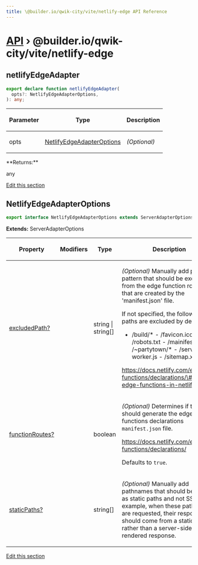 ```yaml
---
title: \@builder.io/qwik-city/vite/netlify-edge API Reference
---
```


# [API](/api) &rsaquo; @builder.io/qwik-city/vite/netlify-edge

## netlifyEdgeAdapter

```typescript
export declare function netlifyEdgeAdapter(
  opts?: NetlifyEdgeAdapterOptions,
): any;
```

<table><thead><tr><th>

Parameter

</th><th>

Type

</th><th>

Description

</th></tr></thead>
<tbody><tr><td>

opts

</td><td>

[NetlifyEdgeAdapterOptions](#netlifyedgeadapteroptions)

</td><td>

_(Optional)_

</td></tr>
</tbody></table>
**Returns:**

any

[Edit this section](https://github.com/BuilderIO/qwik/tree/main/packages/qwik-city/adapters/netlify-edge/vite/index.ts)

## NetlifyEdgeAdapterOptions

```typescript
export interface NetlifyEdgeAdapterOptions extends ServerAdapterOptions
```

**Extends:** ServerAdapterOptions

<table><thead><tr><th>

Property

</th><th>

Modifiers

</th><th>

Type

</th><th>

Description

</th></tr></thead>
<tbody><tr><td>

[excludedPath?](#)

</td><td>

</td><td>

string \| string[]

</td><td>

_(Optional)_ Manually add path pattern that should be excluded from the edge function routes that are created by the 'manifest.json' file.

If not specified, the following paths are excluded by default:

- /build/\* - /favicon.ico - /robots.txt - /mainifest.json - /\~partytown/\* - /service-worker.js - /sitemap.xml

https://docs.netlify.com/edge-functions/declarations/\#declare-edge-functions-in-netlify-toml

</td></tr>
<tr><td>

[functionRoutes?](#)

</td><td>

</td><td>

boolean

</td><td>

_(Optional)_ Determines if the build should generate the edge functions declarations `manifest.json` file.

https://docs.netlify.com/edge-functions/declarations/

Defaults to `true`.

</td></tr>
<tr><td>

[staticPaths?](#)

</td><td>

</td><td>

string[]

</td><td>

_(Optional)_ Manually add pathnames that should be treated as static paths and not SSR. For example, when these pathnames are requested, their response should come from a static file, rather than a server-side rendered response.

</td></tr>
</tbody></table>

[Edit this section](https://github.com/BuilderIO/qwik/tree/main/packages/qwik-city/adapters/netlify-edge/vite/index.ts)
